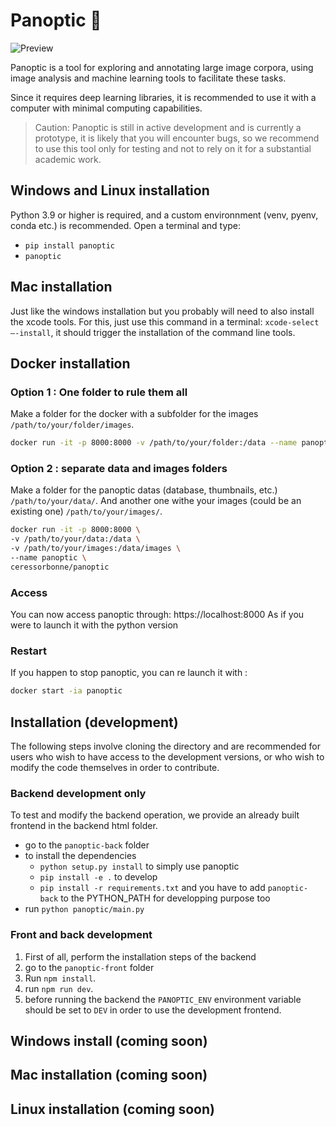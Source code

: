# Panoptic 👀

![Preview](https://github.com/CERES-Sorbonne/Panoptic/assets/10096711/8e6389c7-ee80-4e0f-95d8-790602bd028e)

Panoptic is a tool for exploring and annotating large image corpora, using image analysis and machine learning tools to facilitate these tasks. 

Since it requires deep learning libraries, it is recommended to use it with a computer with minimal computing capabilities.

> Caution: Panoptic is still in active development and is currently a prototype, it is likely that you will encounter bugs, so we recommend to use this tool only for testing and not to rely on it for a substantial academic work. 

## Windows and Linux installation

Python 3.9 or higher is required, and a custom environnment (venv, pyenv, conda etc.) is recommended.
Open a terminal and type:

- `pip install panoptic`
- `panoptic`

## Mac installation

Just like the windows installation but you probably will need to also install the xcode tools. 
For this, just use this command in a terminal: `xcode-select –-install`, it should trigger the installation of the command line tools.

## Docker installation

### Option 1 : One folder to rule them all
Make a folder for the docker with a subfolder for the images `/path/to/your/folder/images`.
```bash
docker run -it -p 8000:8000 -v /path/to/your/folder:/data --name panoptic ceressorbonne/panoptic
```
### Option 2 : separate data and images folders
Make a folder for the panoptic datas (database, thumbnails, etc.) `/path/to/your/data/`.
And another one withe your images (could be an existing one) `/path/to/your/images/`.
```bash
docker run -it -p 8000:8000 \
-v /path/to/your/data:/data \
-v /path/to/your/images:/data/images \
--name panoptic \
ceressorbonne/panoptic
```

### Access
You can now access panoptic through:
https://localhost:8000
As if you were to launch it with the python version

### Restart
If you happen to stop panoptic, you can re launch it with :
```bash
docker start -ia panoptic
```


## Installation (development)
The following steps involve cloning the directory and are recommended for users who wish to have access to the development versions, or who wish to modify the code themselves in order to contribute.

### Backend development only

To test and modify the backend operation, we provide an already built frontend in the backend html folder.
* go to the `panoptic-back` folder
* to install the dependencies
    - `python setup.py install` to simply use panoptic
    - `pip install -e .` to develop
    - `pip install -r requirements.txt` and you have to add `panoptic-back` to the PYTHON_PATH for developping purpose too
* run `python panoptic/main.py`


### Front and back development

1. First of all, perform the installation steps of the backend
2. go to the `panoptic-front` folder
3. Run `npm install`.
4. run `npm run dev`.
5. before running the backend the `PANOPTIC_ENV` environment variable should be set to `DEV` in order to use the development frontend.

## Windows install (coming soon)
## Mac installation (coming soon)
## Linux installation (coming soon)
